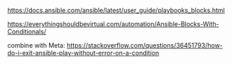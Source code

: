https://docs.ansible.com/ansible/latest/user_guide/playbooks_blocks.html

https://everythingshouldbevirtual.com/automation/Ansible-Blocks-With-Conditionals/

combine with Meta:
https://stackoverflow.com/questions/36451793/how-do-i-exit-ansible-play-without-error-on-a-condition
